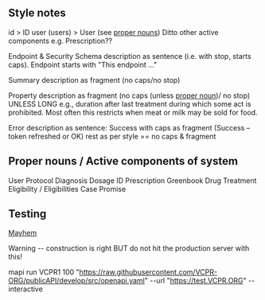 ## Style notes

id > ID
user (users) > User (see [proper nouns](proper-nouns))
  Ditto other active components e.g. Prescription??

Endpoint & Security Schema description as sentence (i.e. with stop, starts caps).
  Endpoint starts with "This endpoint ..."

Summary description as fragment (no caps/no stop)

Property description as fragment (no caps (unless [proper noun](proper-nouns))/ no stop)
  UNLESS LONG e.g., duration after last treatment during which some act is prohibited. Most often this restricts when meat or milk may be sold for food.

Error description as sentence: Success with caps as fragment (Success – token refreshed or OK)
rest as per style == no caps & fragment

## Proper nouns / Active components of system

User
Protocol
Diagnosis
Dosage
ID
Prescription
Greenbook Drug
Treatment
Eligibility / Eligibilities
Case
Promise


## Testing

[Mayhem](https://mayhem4api.forallsecure.com/docs/fuzz-your-own.html)

Warning -- construction is right BUT do not hit the production server with this!

mapi run  VCPR1 100 "https://raw.githubusercontent.com/VCPR-ORG/publicAPI/develop/src/openapi.yaml" --url "https://test.VCPR.ORG"   --interactive
